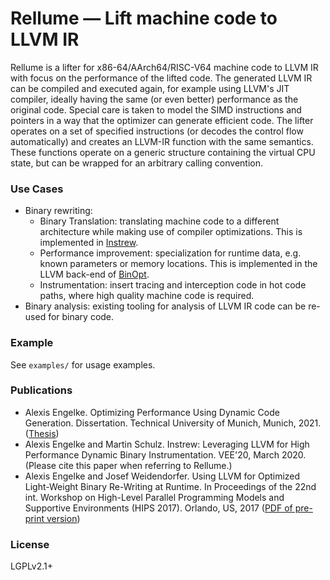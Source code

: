 # Rellume — Lift machine code to LLVM IR

Rellume is a lifter for x86-64/AArch64/RISC-V64 machine code to LLVM IR with focus on the performance of the lifted code. The generated LLVM IR can be compiled and executed again, for example using LLVM's JIT compiler, ideally having the same (or even better) performance as the original code. Special care is taken to model the SIMD instructions and pointers in a way that the optimizer can generate efficient code. The lifter operates on a set of specified instructions (or decodes the control flow automatically) and creates an LLVM-IR function with the same semantics. These functions operate on a generic structure containing the virtual CPU state, but can be wrapped for an arbitrary calling convention.

### Use Cases
- Binary rewriting:
    - Binary Translation: translating machine code to a different architecture while making use of compiler optimizations. This is implemented in [Instrew](https://github.com/aengelke/instrew).
    - Performance improvement: specialization for runtime data, e.g. known parameters or memory locations. This is implemented in the LLVM back-end of [BinOpt](https://github.com/aengelke/binopt).
    - Instrumentation: insert tracing and interception code in hot code paths, where high quality machine code is required.
- Binary analysis: existing tooling for analysis of LLVM IR code can be re-used for binary code.

### Example
See `examples/` for usage examples.

### Publications

- Alexis Engelke. Optimizing Performance Using Dynamic Code Generation. Dissertation. Technical University of Munich, Munich, 2021. ([Thesis](https://mediatum.ub.tum.de/doc/1614897/1614897.pdf))
- Alexis Engelke and Martin Schulz. Instrew: Leveraging LLVM for High Performance Dynamic Binary Instrumentation. VEE'20, March 2020. (Please cite this paper when referring to Rellume.)
- Alexis Engelke and Josef Weidendorfer. Using LLVM for Optimized Light-Weight Binary Re-Writing at Runtime. In Proceedings of the 22nd int. Workshop on High-Level Parallel Programming Models and Supportive Environments (HIPS 2017). Orlando, US, 2017 ([PDF of pre-print version](http://wwwi10.lrr.in.tum.de/~weidendo/pubs/hips17.pdf))

### License

LGPLv2.1+
